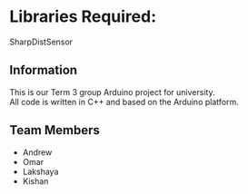# Libraries Required:

SharpDistSensor

## Information

This is our Term 3 group Arduino project for university.  
All code is written in C++ and based on the Arduino platform.

## Team Members

- Andrew
- Omar
- Lakshaya
- Kishan
